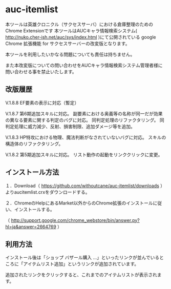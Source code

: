 auc-itemlist
=============

本ツールは英雄クロニクル（サクセスサーバ）における倉庫整理のためのChrome Extensionです
本ツールはAUCキャラ情報検索システム( http://nuko.cher-ish.net/auc/sys/index.html )にて公開されている
google Chrome 拡張機能 for サクセスサーバーの改変版となります。

本ツールを利用したいかなる問題についても責任は持ちません。

また本改変版についての問い合わせをAUCキャラ情報検索システム管理者様に問い合わせる事を禁止いたします。

改版履歴
--------
V.1.8.8 EF要素の表示に対応（暫定）

V.1.8.7 第6期追加スキルに対応。
副要素における奥義等の名称が同一だが効果の異なる要素に関する判定のバグに対応。
同判定処理のリファクタリング。
同判定処理に威力減少、反射、損害制限、追加ダメージ等を追加。

V.1.8.3 HP特攻における物理、魔法判断がなされていないバグに対応。
スキルの構造体のリファクタリング。

V.1.8.2 第5期追加スキルに対応。
リスト動作の起動をリンククリックに変更。

インストール方法
---------
１．Download（ https://github.com/withoutcane/auc-itemlist/downloads ） よりaucitemlist.crxをダウンロードする。

２．ChromeのHelpにあるMarket以外からのChrome拡張のインストールに従い、インストールする。

（ http://support.google.com/chrome_webstore/bin/answer.py?hl=ja&answer=2664769 ）


利用方法
---------
インストール後は「ショップ バザール購入 …」といったリンクが並んでいるところに「アイテムリスト追加」というリンクが追加されています。

追加されたリンクをクリックすると、これまでのアイテムリストが表示されます。
